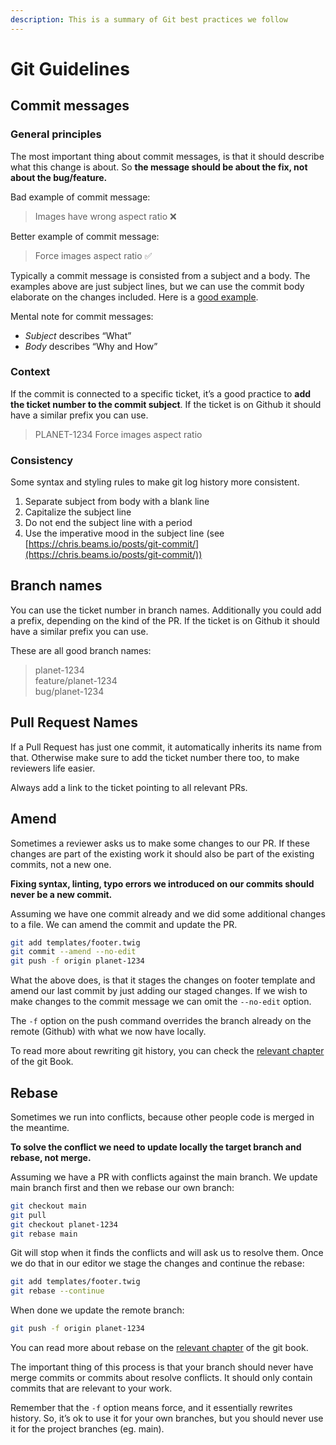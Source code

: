 ```yaml
---
description: This is a summary of Git best practices we follow
---
```


# Git Guidelines

## Commit messages

### General principles

The most important thing about commit messages, is that it should describe what this change is about. So **the message should be about the fix, not about the bug/feature.**

Bad example of commit message:

> Images have wrong aspect ratio ❌

Better example of commit message:

> Force images aspect ratio ✅

Typically a commit message is consisted from a subject and a body. The examples above are just subject lines, but we can use the commit body elaborate on the changes included. Here is a [good example](https://github.com/WordPress/gutenberg/commit/0298cacb14928900b8fe6783673ad7ad0454b3f9).

Mental note for commit messages:

* _Subject_ describes “What”&#x20;
* _Body_ describes “Why and How”

### Context

If the commit is connected to a specific ticket, it’s a good practice to **add the ticket number to the commit subject**. If the ticket is on Github it should have a similar prefix you can use.

> PLANET-1234 Force images aspect ratio

### Consistency

Some syntax and styling rules to make git log history more consistent.

1. Separate subject from body with a blank line
2. Capitalize the subject line
3. Do not end the subject line with a period
4. Use the imperative mood in the subject line (see [https://chris.beams.io/posts/git-commit/](https://chris.beams.io/posts/git-commit/))

## Branch names

You can use the ticket number in branch names. Additionally you could add a prefix, depending on the kind of the PR. If the ticket is on Github it should have a similar prefix you can use.

These are all good branch names:

> planet-1234\
> feature/planet-1234\
> bug/planet-1234

## Pull Request Names

If a Pull Request has just one commit, it automatically inherits its name from that. Otherwise make sure to add the ticket number there too, to make reviewers life easier.

Always add a link to the ticket pointing to all relevant PRs.

## Amend

Sometimes a reviewer asks us to make some changes to our PR. If these changes are part of the existing work it should also be part of the existing commits, not a new one.

**Fixing syntax, linting, typo errors we introduced on our commits should never be a new commit.**

Assuming we have one commit already and we did some additional changes to a file. We can amend the commit and update the PR.

```bash
git add templates/footer.twig
git commit --amend --no-edit
git push -f origin planet-1234
```

What the above does, is that it stages the changes on footer template and amend our last commit by just adding our staged changes. If we wish to make changes to the commit message we can omit the `--no-edit` option.

The `-f` option on the push command overrides the branch already on the remote (Github) with what we now have locally.

To read more about rewriting git history, you can check the [relevant chapter](https://git-scm.com/book/en/v2/Git-Tools-Rewriting-History) of the git Book.

## Rebase

Sometimes we run into conflicts, because other people code is merged in the meantime.

**To solve the conflict we need to update locally the target branch and rebase, not merge.**

Assuming we have a PR with conflicts against the main branch. We update main branch first and then we rebase our own branch:

```bash
git checkout main
git pull
git checkout planet-1234
git rebase main
```

Git will stop when it finds the conflicts and will ask us to resolve them. Once we do that in our editor we stage the changes and continue the rebase:

```bash
git add templates/footer.twig
git rebase --continue
```

When done we update the remote branch:

```bash
git push -f origin planet-1234
```

You can read more about rebase on the [relevant chapter](https://git-scm.com/book/en/v2/Git-Branching-Rebasing) of the git book.

The important thing of this process is that your branch should never have merge commits or commits about resolve conflicts. It should only contain commits that are relevant to your work.

Remember that the `-f` option means force, and it essentially rewrites history. So, it’s ok to use it for your own branches, but you should never use it for the project branches (eg. main).
